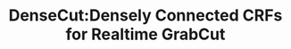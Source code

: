 ---
title: "DenseCut:Densely Connected CRFs for Realtime GrabCut"
year: 2015
pdf_url: "http://www.robots.ox.ac.uk/~tvg/publications/2015/DenseCut_CGF15.pdf"
category: "vision"
author_list: "Ming-Ming Cheng, Victor Adrian Prisacariu, Shuai Zheng, Philip H.S. Torr, Carsten Rother"
grant: "NULL"
pub_in: "Computer Graphics Forum"
---